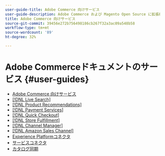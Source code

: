```yaml
---
user-guide-title: Adobe Commerce 向けサービス
user-guide-description: Adobe Commerce および Magento Open Source に拡張機能を提供するホストサービスのドキュメントとリソース。
title: Adobe Commerce 向けサービス
source-git-commit: 39456e272b756498186cb267f32a3ac09a548b58
workflow-type: tm+mt
source-wordcount: '89'
ht-degree: 32%

---
```


# Adobe Commerceドキュメントのサービス {#user-guides}

- [Adobe Commerce 向けサービス](home.md)
- [[!DNL Live Search]](https://experienceleague.adobe.com/docs/commerce-merchant-services/live-search/guide-overview.html)
- [[!DNL Product Recommendations]](https://experienceleague.adobe.com/docs/commerce-merchant-services/product-recommendations/guide-overview.html)
- [[!DNL Payment Services]](https://experienceleague.adobe.com/docs/commerce-merchant-services/payment-services/guide-overview.html)
- [[!DNL Quick Checkout]](https://experienceleague.adobe.com/docs/commerce-merchant-services/quick-checkout/overview.html)
- [[!DNL Store Fulfillment]](https://experienceleague.adobe.com/docs/commerce-merchant-services/store-fulfillment/guide-overview.html)
- [[!DNL Channel Manager]](https://experienceleague.adobe.com/docs/commerce-channels/channel-manager/guide-overview.html)
- [[!DNL Amazon Sales Channel]](https://experienceleague.adobe.com/docs/commerce-channels/amazon/guide-overview.html)
- [Experience Platformコネクタ](https://experienceleague.adobe.com/docs/commerce-merchant-services/experience-platform-connector/overview.html)
- [サービスコネクタ](/help/landing/saas.md)
- [カタログ同期](/help/landing/catalog-sync.md)
